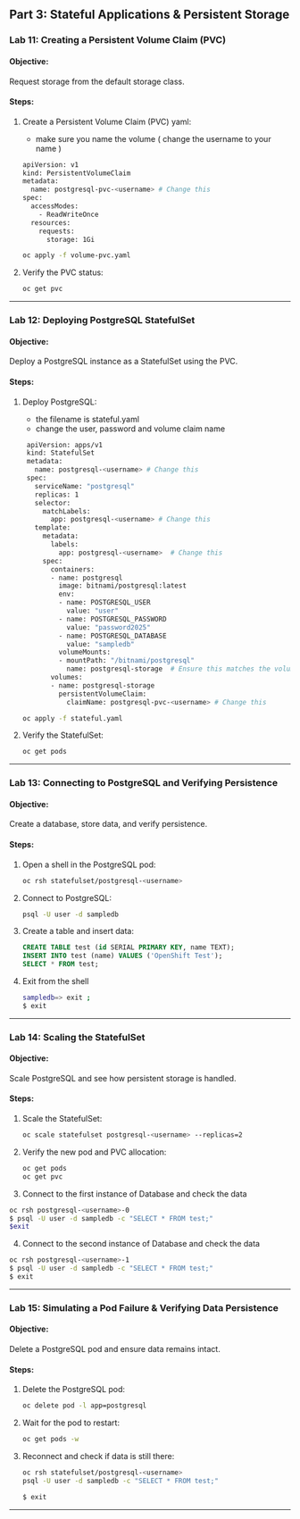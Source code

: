 ## Part 3: Stateful Applications & Persistent Storage

### Lab 11: Creating a Persistent Volume Claim (PVC)
#### Objective:
Request storage from the default storage class.

#### Steps:
1. Create a Persistent Volume Claim (PVC) yaml:
   - make sure you name the volume ( change the username to your name )

   ```sh
   apiVersion: v1
   kind: PersistentVolumeClaim
   metadata:
     name: postgresql-pvc-<username> # Change this 
   spec:
     accessModes:
       - ReadWriteOnce
     resources:
       requests:
         storage: 1Gi
   ```
   
   ```sh 
   oc apply -f volume-pvc.yaml 
   ```

2. Verify the PVC status:
   ```sh
   oc get pvc
   ```

---

### Lab 12: Deploying PostgreSQL StatefulSet
#### Objective:
Deploy a PostgreSQL instance as a StatefulSet using the PVC.

#### Steps:
1. Deploy PostgreSQL:
   - the filename is stateful.yaml
   - change the user, password and volume claim name 


   ```sh
    apiVersion: apps/v1
    kind: StatefulSet
    metadata:
      name: postgresql-<username> # Change this 
    spec:
      serviceName: "postgresql"
      replicas: 1
      selector:
        matchLabels:
          app: postgresql-<username> # Change this
      template:
        metadata:
          labels:
            app: postgresql-<username>  # Change this
        spec:
          containers:
          - name: postgresql
            image: bitnami/postgresql:latest
            env:
            - name: POSTGRESQL_USER
              value: "user"
            - name: POSTGRESQL_PASSWORD
              value: "password2025"
            - name: POSTGRESQL_DATABASE
              value: "sampledb"
            volumeMounts:
            - mountPath: "/bitnami/postgresql"
              name: postgresql-storage  # Ensure this matches the volume name below
          volumes:
          - name: postgresql-storage
            persistentVolumeClaim:
              claimName: postgresql-pvc-<username> # Change this 
   ```
   ```sh 
   oc apply -f stateful.yaml 
   ```


2. Verify the StatefulSet:
   ```sh
   oc get pods
   ```

---

### Lab 13: Connecting to PostgreSQL and Verifying Persistence
#### Objective:
Create a database, store data, and verify persistence.

#### Steps:
1. Open a shell in the PostgreSQL pod:
   ```sh
   oc rsh statefulset/postgresql-<username>
   ```
2. Connect to PostgreSQL:
   ```sh
   psql -U user -d sampledb
   ```
3. Create a table and insert data:
   ```sql
   CREATE TABLE test (id SERIAL PRIMARY KEY, name TEXT);
   INSERT INTO test (name) VALUES ('OpenShift Test');
   SELECT * FROM test;
   ```
4. Exit from the shell 
   ```sh 
   sampledb=> exit ; 
   $ exit
   ```

---

### Lab 14: Scaling the StatefulSet
#### Objective:
Scale PostgreSQL and see how persistent storage is handled.

#### Steps:
1. Scale the StatefulSet:
   ```sh
   oc scale statefulset postgresql-<username> --replicas=2
   ```
2. Verify the new pod and PVC allocation:
   ```sh
   oc get pods
   oc get pvc
   ```

3. Connect to the first instance of Database and check the data
  ```sh 
  oc rsh postgresql-<username>-0
  $ psql -U user -d sampledb -c "SELECT * FROM test;"
  $exit
  ```

4. Connect to the second instance of Database and check the data
  ```sh 
  oc rsh postgresql-<username>-1
  $ psql -U user -d sampledb -c "SELECT * FROM test;"
  $ exit
  ```
---

### Lab 15: Simulating a Pod Failure & Verifying Data Persistence
#### Objective:
Delete a PostgreSQL pod and ensure data remains intact.

#### Steps:
1. Delete the PostgreSQL pod:
   ```sh
   oc delete pod -l app=postgresql
   ```
2. Wait for the pod to restart:
   ```sh
   oc get pods -w
   ```
3. Reconnect and check if data is still there:
   ```sh
   oc rsh statefulset/postgresql-<username>
   psql -U user -d sampledb -c "SELECT * FROM test;"

   $ exit 
   ```

---

